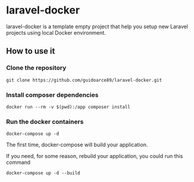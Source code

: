 # laravel-docker

laravel-docker is a template empty project that help you setup new Laravel projects using local Docker environment.

How to use it
-------------

### Clone the repository

```shell
git clone https://github.com/guidoarce89/laravel-docker.git
```

### Install composer dependencies

```shell
docker run --rm -v $(pwd):/app composer install
```

### Run the docker containers

```shell
docker-compose up -d
```

The first time, docker-compose will build your application.

If you need, for some reason, rebuild your application, you could run this command

```shell
docker-compose up -d --build
```
